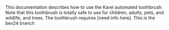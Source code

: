 

This documentation describes how to use the Karel automated
toothbrush.
Note that this toothbrush is totally safe to
use for children, adults, pets, and wildlife, and trees.
The toothbrush requires [need info here].
This is the bex24 branch